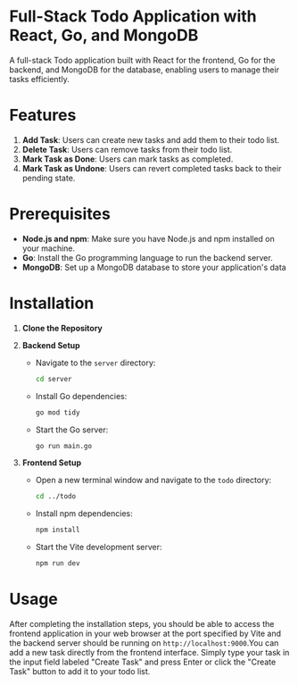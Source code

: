 <!-- # todo_app--react_go -->

# Full-Stack Todo Application with React, Go, and MongoDB

A full-stack Todo application built with React for the frontend, Go for the backend, and MongoDB for the database, enabling users to manage their tasks efficiently.

# Features

1. **Add Task**: Users can create new tasks and add them to their todo list.
2. **Delete Task**: Users can remove tasks from their todo list.
3. **Mark Task as Done**: Users can mark tasks as completed.
4. **Mark Task as Undone**: Users can revert completed tasks back to their pending state.

# Prerequisites

- **Node.js and npm**: Make sure you have Node.js and npm installed on your machine.
- **Go**: Install the Go programming language to run the backend server.
- **MongoDB**: Set up a MongoDB database to store your application's data

# Installation

1. **Clone the Repository**

2. **Backend Setup**

   - Navigate to the `server` directory:

     ```sh
     cd server
     ```

   - Install Go dependencies:

     ```sh
     go mod tidy
     ```

   - Start the Go server:

     ```sh
     go run main.go
     ```

3. **Frontend Setup**

   - Open a new terminal window and navigate to the `todo` directory:

     ```sh
     cd ../todo
     ```

   - Install npm dependencies:

     ```sh
     npm install
     ```

   - Start the Vite development server:

     ```sh
     npm run dev
     ```

# Usage

After completing the installation steps, you should be able to access the frontend application in your web browser at the port specified by Vite and the backend server should be running on `http://localhost:9000`.You can add a new task directly from the frontend interface. Simply type your task in the input field labeled "Create Task" and press Enter or click the "Create Task" button to add it to your todo list.
